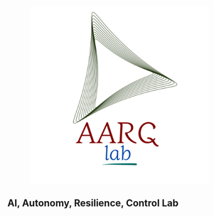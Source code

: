 <p align="center">
  <img src="./AARC_Lab_Logo.png" alt="AARC Lab Logo" width="400" height="400">
</p>

## AI, Autonomy, Resilience, Control Lab
